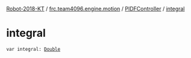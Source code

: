 [Robot-2018-KT](../../index.md) / [frc.team4096.engine.motion](../index.md) / [PIDFController](index.md) / [integral](./integral.md)

# integral

`var integral: `[`Double`](https://kotlinlang.org/api/latest/jvm/stdlib/kotlin/-double/index.html)